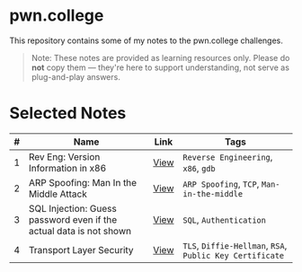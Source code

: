 # pwn.college

This repository contains some of my notes to the pwn.college challenges.

> Note: These notes are provided as learning resources only. Please do **not** copy them — they're here to support understanding, not serve as plug-and-play answers.

# Selected Notes

| #  | Name                   | Link              | Tags     |
|----|--------------------------------|------------------|---------|
| 1  | Rev Eng: Version Information in x86         | [View](notes/intro_to_cyber/rev_eng/version_info_x86.md) | `Reverse Engineering`, `x86`, `gdb`        |
| 2  | ARP Spoofing: Man In the Middle Attack         | [View](notes/intro_to_cyber/net_comm/mitm.md) | `ARP Spoofing`, `TCP`, `Man-in-the-middle`        |
| 3  | SQL Injection: Guess password even if the actual data is not shown         | [View](notes/intro_to_cyber/web_sec/sqli.md#5) | `SQL`, `Authentication`        |
| 4  | Transport Layer Security        | [View](notes/intro_to_cyber/crypto/tls.md) | `TLS`, `Diffie-Hellman`, `RSA`, `Public Key Certificate`        |
